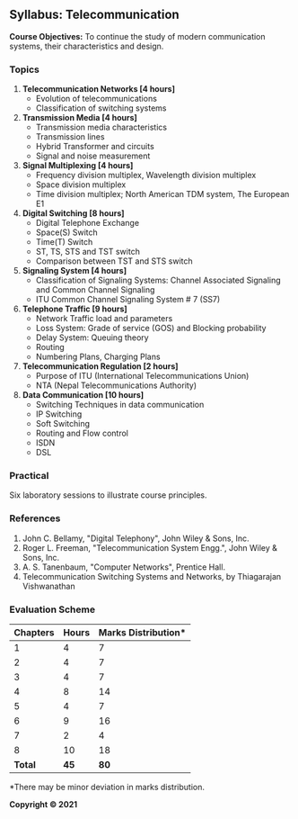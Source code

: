 ## Syllabus: Telecommunication

**Course Objectives:** To continue the study of modern communication systems, their characteristics and design.

### Topics

1. **Telecommunication Networks [4 hours]**
   - Evolution of telecommunications
   - Classification of switching systems
2. **Transmission Media [4 hours]**
   - Transmission media characteristics
   - Transmission lines
   - Hybrid Transformer and circuits
   - Signal and noise measurement
3. **Signal Multiplexing [4 hours]**
   - Frequency division multiplex, Wavelength division multiplex
   - Space division multiplex
   - Time division multiplex; North American TDM system, The European E1 
4. **Digital Switching [8 hours]**
   - Digital Telephone Exchange
   - Space(S) Switch
   - Time(T) Switch
   - ST, TS, STS and TST switch
   - Comparison between TST and STS switch
5. **Signaling System [4 hours]**
   - Classification of Signaling Systems: Channel Associated Signaling and Common Channel Signaling
   - ITU Common Channel Signaling System # 7 (SS7)
6. **Telephone Traffic [9 hours]**
   - Network Traffic load and parameters
   - Loss System: Grade of service (GOS) and Blocking probability
   - Delay System: Queuing theory
   - Routing
   - Numbering Plans, Charging Plans
7. **Telecommunication Regulation [2 hours]**
   - Purpose of ITU (International Telecommunications Union)
   - NTA (Nepal Telecommunications Authority)
8. **Data Communication [10 hours]**
   - Switching Techniques in data communication
   - IP Switching
   - Soft Switching
   - Routing and Flow control
   - ISDN
   - DSL

### Practical

Six laboratory sessions to illustrate course principles.

### References

1. John C. Bellamy, "Digital Telephony", John Wiley & Sons, Inc.
2. Roger L. Freeman, "Telecommunication System Engg.", John Wiley & Sons, Inc.
3. A. S. Tanenbaum, "Computer Networks", Prentice Hall.
4. Telecommunication Switching Systems and Networks, by Thiagarajan Vishwanathan

### Evaluation Scheme

| Chapters | Hours | Marks Distribution* |
|---|---|---|
| 1 | 4 | 7 |
| 2 | 4 | 7 |
| 3 | 4 | 7 |
| 4 | 8 | 14 |
| 5 | 4 | 7 |
| 6 | 9 | 16 |
| 7 | 2 | 4 |
| 8 | 10 | 18 |
| **Total** | **45** | **80** |

*There may be minor deviation in marks distribution.

**Copyright © 2021** 
